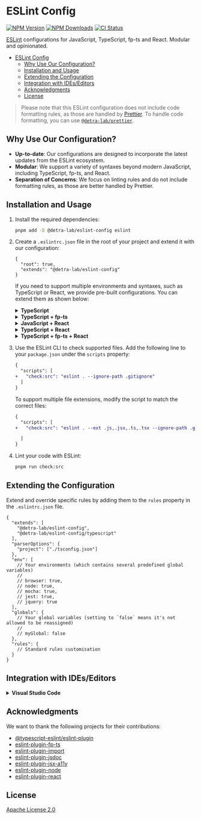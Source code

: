 # ESLint Config

[![NPM Version][npm_version_badge]][npm_badge_url]
[![NPM Downloads][npm_downloads_badge]][npm_badge_url]
[![CI Status][ci_badge]][ci_badge_url]

[ESLint](https://eslint.org) configurations for JavaScript, TypeScript, fp-ts and React. Modular and opinionated.

- [ESLint Config](#eslint-config)
  - [Why Use Our Configuration?](#why-use-our-configuration)
  - [Installation and Usage](#installation-and-usage)
  - [Extending the Configuration](#extending-the-configuration)
  - [Integration with IDEs/Editors](#integration-with-ideseditors)
  - [Acknowledgments](#acknowledgments)
  - [License](#license)

> Please note that this ESLint configuration does not include code formatting rules, as those are handled by [Prettier](https://prettier.io/). To handle code formatting, you can use [`@detra-lab/prettier`](https://github.com/detra-lab/prettier-config).

## Why Use Our Configuration?

- **Up-to-date**: Our configurations are designed to incorporate the latest updates from the ESLint ecosystem.
- **Modular**: We support a variety of syntaxes beyond modern JavaScript, including TypeScript, fp-ts, and React.
- **Separation of Concerns**: We focus on linting rules and do not include formatting rules, as those are better handled by Prettier.

## Installation and Usage

1. Install the required dependencies:

   ```sh
   pnpm add -D @detra-lab/eslint-config eslint
   ```

2. Create a `.eslintrc.json` file in the root of your project and extend it with our configuration:

   ```jsonc
   {
     "root": true,
     "extends": "@detra-lab/eslint-config"
   }
   ```

   If you need to support multiple environments and syntaxes, such as TypeScript or React, we provide pre-built configurations. You can extend them as shown below:

    <details>
      <summary><strong>TypeScript</strong></summary>

      ```jsonc
      {
        "root": true,
        "extends": [
          "@detra-lab/eslint-config",
          "@detra-lab/eslint-config/typescript"
        ],
        "parserOptions": {
          // Change it to match your `tsconfig.json` location.
          // In a mono-repo, it might be `./packages/*/tsconfig.json`.
          "project": ["./tsconfig.json"]
        }
      }
      ```
    </details>

    <details>
      <summary><strong>TypeScript + fp-ts</strong></summary>

      ```jsonc
      {
        "root": true,
        "extends": [
          "@detra-lab/eslint-config",
          "@detra-lab/eslint-config/typescript",
          "@detra-lab/eslint-config/fp-ts"
        ],
        "parserOptions": {
          // Change it to match your `tsconfig.json` location.
          // In a mono-repo, it might be `./packages/*/tsconfig.json`.
          "project": ["./tsconfig.json"]
        }
      }
      ```
    </details>

    <details>
      <summary><strong>JavaScript + React</strong></summary>

      ```json
      {
        "root": true,
        "extends": ["@detra-lab/eslint-config", "@detra-lab/eslint-config/react"]
      }
      ```
    </details>

    <details>
      <summary><strong>TypeScript + React</strong></summary>

      ```jsonc
      {
        "root": true,
        "extends": [
          "@detra-lab/eslint-config",
          "@detra-lab/eslint-config/typescript"
          "@detra-lab/eslint-config/react"
        ],
        "parserOptions": {
          // Change it to match your `tsconfig.json` location.
          // In a mono-repo, it might be `./packages/*/tsconfig.json`.
          "project": ["./tsconfig.json"]
        }
      }
      ```
    </details>

    <details>
      <summary><strong>TypeScript + fp-ts + React</strong></summary>

      ```jsonc
      {
        "root": true,
        "extends": [
          "@detra-lab/eslint-config",
          "@detra-lab/eslint-config/typescript",
          "@detra-lab/eslint-config/fp-ts"
          "@detra-lab/eslint-config/react"
        ],
        "parserOptions": {
          // Change it to match your `tsconfig.json` location.
          // In a mono-repo, it might be `./packages/*/tsconfig.json`.
          "project": ["./tsconfig.json"]
        }
      }
      ```
    </details>

3. Use the ESLint CLI to check supported files. Add the following line to your `package.json` under the `scripts` property:

   ```diff
   {
     "scripts": [
   +   "check:src": "eslint . --ignore-path .gitignore"
     ]
   }
   ```

   To support multiple file extensions, modify the script to match the correct files:

   ```diff
   {
     "scripts": [
   +   "check:src": "eslint . --ext .js,.jsx,.ts,.tsx --ignore-path .gitignore"

     ]
   }
   ```

4. Lint your code with ESLint:

   ```sh
   pnpm run check:src
   ```

## Extending the Configuration

Extend and override specific rules by adding them to the `rules` property in the `.eslintrc.json` file.

```jsonc
{
  "extends": [
    "@detra-lab/eslint-config",
    "@detra-lab/eslint-config/typescript"
  ],
  "parserOptions": {
    "project": ["./tsconfig.json"]
  },
  "env": [
    // Your environments (which contains several predefined global variables)
    //
    // browser: true,
    // node: true,
    // mocha: true,
    // jest: true,
    // jquery: true
  ],
  "globals": {
    // Your global variables (setting to `false` means it's not allowed to be reassigned)
    //
    // myGlobal: false
  },
  "rules": {
    // Standard rules customisation
  }
}
```

## Integration with IDEs/Editors

<details>
<summary><strong>Visual Studio Code</strong></summary>

1. Install the [ESLint Plugin](https://marketplace.visualstudio.com/items?itemName=dbaeumer.vscode-eslint).

2. Add the following code to your `.vscode/settings.json` file:
   ```jsonc
   "editor.codeActionsOnSave": {
     "source.fixAll.eslint": true
   },
   "eslint.validate": ["javascript"] // Add the types of files you want to validate (e.g. "typescript", "javascriptreact", "typescriptreact"])
   ```
</details>

## Acknowledgments

We want to thank the following projects for their contributions:

- [@typescript-eslint/eslint-plugin](https://github.com/typescript-eslint/typescript-eslint)
- [eslint-plugin-fp-ts](https://github.com/buildo/eslint-plugin-fp-ts)
- [eslint-plugin-import](https://github.com/import-js/eslint-plugin-import)
- [eslint-plugin-jsdoc](https://github.com/gajus/eslint-plugin-jsdoc)
- [eslint-plugin-jsx-a11y](https://github.com/jsx-eslint/eslint-plugin-jsx-a11y)
- [eslint-plugin-node](https://github.com/mysticatea/eslint-plugin-node)
- [eslint-plugin-react](https://github.com/jsx-eslint/eslint-plugin-react)

## License

[Apache License 2.0](./LICENSE)

<!-- Badges -->

[ci_badge]: https://img.shields.io/github/actions/workflow/status/detra-lab/eslint-config/tests.yaml?style=flat-square&colorA=6930C3&colorB=5390D9
[npm_version_badge]: https://img.shields.io/npm/v/@detra-lab/eslint-config?style=flat-square&colorA=6930C3&colorB=5390D9
[npm_downloads_badge]: https://img.shields.io/npm/dm/@detra-lab/eslint-config?style=flat-square&colorA=6930C3&colorB=5390D9

<!-- Links -->

[ci_badge_url]: https://github.com/detra-lab/eslint-config/actions/workflows/tests.yaml
[npm_badge_url]: https://www.npmjs.com/package/@detra-lab/eslint-config
